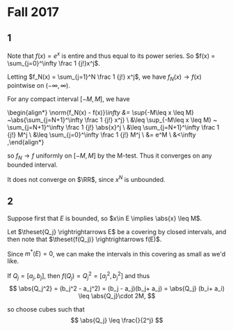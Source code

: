 # Fall 2017

## 1

Note that $f(x) = e^x$ is entire and thus equal to its power series.
So $f(x) = \sum_{j=0}^\infty \frac 1 {j!}x^j$.

Letting $f_N(x) = \sum_{j=1}^N \frac 1 {j!} x^j$, we have $f_N(x) \to f(x)$ pointwise on $(-\infty ,\infty)$.

For any compact interval $[-M, M]$, we have

\begin{align*}
\norm{f_N(x) - f(x)}_\infty
&= \sup_{-M\leq x \leq M} ~\abs{\sum_{j=N+1}^\infty \frac 1 {j!} x^j} \\
&\leq \sup_{-M\leq x \leq M} ~ \sum_{j=N+1}^\infty \frac 1 {j!} \abs{x}^j \\
&\leq \sum_{j=N+1}^\infty \frac 1 {j!} M^j \\
&\leq \sum_{j=0}^\infty \frac 1 {j!} M^j \\
&= e^M \\
&<\infty
,\end{align*}

so $f_N \to f$ uniformly on $[-M, M]$ by the M-test.
Thus it converges on any bounded interval.

It does not converge on $\RR$, since $x^N$ is unbounded.

## 2

Suppose first that $E$ is bounded, so $x\in E \implies \abs{x} \leq M$.

Let $\theset{Q_j} \rightrightarrows E$ be a covering by closed intervals, and then note that $\theset{f(Q_j)} \rightrightarrows f(E)$.

Since $m^*(E) = 0$, we can make the intervals in this covering as small as we'd like.

If $Q_j = [a_j, b_j]$, then $f(Q_j) = Q_j^2 = [a_j^2, b_j^2]$ and thus 
$$
\abs{Q_j^2} = (b_j^2 - a_j^2) = (b_j - a_j)(b_j+ a_j) = \abs{Q_j} (b_i+ a_i) \leq \abs{Q_j}\cdot 2M,
$$

so choose cubes such that 
$$
\abs{Q_j} \leq \frac{}{2^j}
$$
